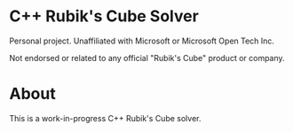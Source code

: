 C++ Rubik's Cube Solver
==================
Personal project. Unaffiliated with Microsoft or Microsoft Open Tech Inc.

Not endorsed or related to any official "Rubik's Cube" product or company.

About
=====
This is a work-in-progress C++ Rubik's Cube solver. 